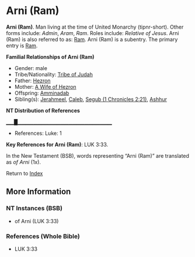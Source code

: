 # Arni (Ram)
**Arni (Ram)**. 
Man living at the time of United Monarchy (tipnr-short). 
Other forms include: 
*Admin*, *Aram*, *Ram*. 
Roles include: 
_Relative of Jesus_. 
Arni (Ram) is also referred to as: 
[Ram](Ram.md). 
Arni (Ram) is a subentry. The primary entry is 
[Ram](Ram.md). 




**Familial Relationships of Arni (Ram)**


* Gender: male
* Tribe/Nationality: [Tribe of Judah](../../../groups/md/acai/Judah.md)
* Father: [Hezron](Hezron.2.md)
* Mother: [A Wife of Hezron](AWifeOfHezron.md)
* Offspring: [Amminadab](Amminadab.md)
* Sibling(s): [Jerahmeel](Jerahmeel.md), [Caleb](Caleb.2.md), [Segub (1 Chronicles 2:21)](Segub.2.md), [Ashhur](Ashhur.md)


**NT Distribution of References**

▁▁█▁▁▁▁▁▁▁▁▁▁▁▁▁▁▁▁▁▁▁▁▁▁▁▁
* References: Luke: 1



**Key References for Arni (Ram)**: 
LUK 3:33. 




In the New Testament (BSB), words representing “Arni (Ram)” are translated as 
*of Arni* (1x). 


Return to [Index](00-Index.md)

## More Information

### NT Instances (BSB)

* of Arni (LUK 3:33)



### References (Whole Bible)

* LUK 3:33



